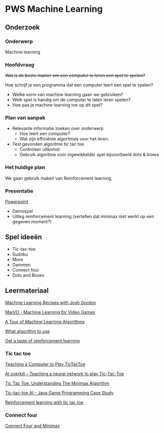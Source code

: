 # PWS Machine Learning

## Onderzoek
### Onderwerp
Machine learning

### Hoofdvraag
~~Wat is de beste manier om een computer te leren een spel te spelen?~~

Hoe schrijf je een programma dat een computer leert een spel te spelen?

- Welke vorm van machine learning gaan we gebruiken?
- Welk spel is handig om de computer te laten leren spelen?
- Hoe pas je machine learning toe op dit spel?

### Plan van aanpak
- Relevante informatie zoeken over onderwerp
    * Hoe leert een computer?
    * Wat zijn efficiënte algoritmes voor het leren.
- Test gevonden algoritme tic tac toe
    * Controleer uitkomst
    * Gebruik algoritme voor ingewikkelder spel bijvoorbeeld dots & boxes

### Het huidige plan
We gaan gebruik maken van Reinforcement learning.

### Presentatie
[Powerpoint](https://1drv.ms/p/s!AiQF6y_ZgpLVgb4sp4Xk-I4pp5ZecQ)

- Demospel
- Uitleg reinforcement learning (vertellen dat minimax niet werkt op een gegeven moment?)

## Spel ideeën
- Tic-tac-toe
- Sudoku
- More
- Dammen
- Connect four
- Dots and Boxes

## Leermateriaal
[Machine Learning Recipes with Josh Gordon](http://www.youtube.com/playlist?list=PLOU2XLYxmsIIuiBfYad6rFYQU_jL2ryal)

[MarI/O - Machine Learning for Video Games](https://youtu.be/qv6UVOQ0F44)

[A Tour of Machine Learning Algorithms](http://machinelearningmastery.com/a-tour-of-machine-learning-algorithms/)

[What algorithm to use](http://cs.stackexchange.com/questions/1117/machine-learning-algorithm-to-play-connect-four?newreg=60400703eed44ecdbe7d720232256dc5)

[Get a taste of reinforcement learning](https://medium.com/@shiyan/get-a-taste-of-reinforcement-learning-implement-a-tic-tac-toe-agent-deda5617b2e4#.kcmdfqvhc)

### Tic tac toe
[Teaching a Computer to Play TicTacToe](http://www.christopia.net/blog/teaching-a-computer-to-play-tictactoe)

[AI overkill – Teaching a neural network to play Tic-Tac-Toe](https://dratewka.wordpress.com/2013/03/15/ai-overkill-teaching-a-neural-network-to-play-tic-tac-toe/)

[Tic Tac Toe: Understanding The Minimax Algorithm](http://neverstopbuilding.com/minimax)

[Tic-tac-toe AI - Java Game Programming Case Study](https://www.ntu.edu.sg/home/ehchua/programming/java/JavaGame_TicTacToe_AI.html)

[Reinforcement learning with tic tac toe](https://github.com/rolyatmax/tictactoe)

### Connect four
[Connect Four and Minimax](https://lukasvermeer.wordpress.com/2011/09/24/connect-four-and-minimax/)
